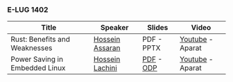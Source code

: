 ### E-LUG 1402

| Title  | Speaker | Slides | Video |
| ------------- | ------------- | ------------- | ------------- |
| Rust: Benefits and Weaknesses | [Hossein Assaran](https://github.com/HosseinAssaran) | PDF - PPTX | [Youtube](https://www.youtube.com/@E-LUG_IRAN) - Aparat |
| Power Saving in Embedded Linux | [Hossein Lachini](https://github.com/HosseinLachini) | [PDF](1402/PowerSaving14021208.pdf) - [ODP](1402/PowerSaving14021208.odp) | [Youtube](https://www.youtube.com/@E-LUG_IRAN) - Aparat |
